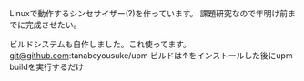 Linuxで動作するシンセサイザー(?)を作っています。
課題研究なので年明け前までに完成させたい。

ビルドシステムも自作しました。これ使ってます。
git@github.com:tanabeyousuke/upm
ビルドは↑をインストールした後にupm buildを実行するだけ